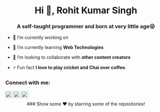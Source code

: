 <h1 align="center">Hi 👋, Rohit Kumar Singh</h1>
<h3 align="center">A self-taught programmer and born at very little age😜</h3>

- 🔭 I’m currently working on

- 🌱 I’m currently learning **Web Technologies**

- 👯 I’m looking to collaborate with **other content creators**

- ⚡ Fun fact **I love to play cricket and Chai over coffee.**

### Connect with me:
<a href="https://twitter.com/w0lfrm" target="blank"><img align="left" src="https://cdn.jsdelivr.net/npm/simple-icons@3.0.1/icons/twitter.svg" alt="abuanwar072" height="22" width="22" /></a>

<a href="https://linkedin.com/in/w0lfrm" target="blank"><img align="left" src="https://cdn.jsdelivr.net/npm/simple-icons@3.0.1/icons/linkedin.svg" alt="abuanwar072" height="22" width="22" /></a>

<a href="https://t.me/viprxvz" target="blank"><img align="left" src="https://cdn.jsdelivr.net/npm/simple-icons@v3/icons/telegram.svg" alt="Rohit's Telegram" height="22" width="22" /></a>
<br />


<div align="center">
### Show some ❤️ by starring some of the repositories!
</div>
  

